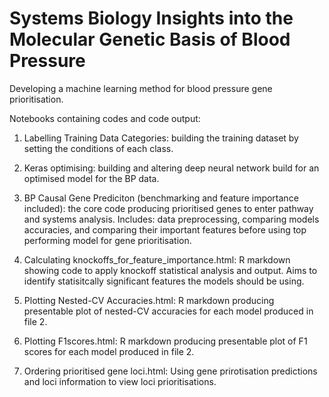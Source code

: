 # Systems Biology Insights into the Molecular Genetic Basis of Blood Pressure
Developing a machine learning method for blood pressure gene prioritisation.

Notebooks containing codes and code output:

1. Labelling Training Data Categories: building the training dataset by setting the conditions of each class.

2. Keras optimising: building and altering deep neural network build for an optimised model for the BP data.

3. BP Causal Gene Prediciton (benchmarking and feature importance included): the core code producing prioritised genes to enter pathway and systems analysis. Includes: data preprocessing, comparing models accuracies, and comparing their important features before using top performing model for gene prioritisation.


4. Calculating knockoffs_for_feature_importance.html: R markdown showing code to apply knockoff statistical analysis and output. Aims to identify statisitcally significant features the models should be using.

5. Plotting Nested-CV Accuracies.html: R markdown producing presentable plot of nested-CV accuracies for each model produced in file 2.

6. Plotting F1scores.html: R markdown producing presentable plot of F1 scores for each model produced in file 2.

7. Ordering prioritised gene loci.html: Using gene prirotisation predictions and loci information to view loci prioritisations.

